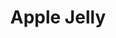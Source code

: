 ---
title: 'Apple Jelly'
thumbnail: 'https://acnhcdn.com/2.0/CookingIcon/FtrJellyAppleCropped.png'
type: sweet
ingredients:
  -
    id: 'apple'
    type: 'crop'
    quantity: 2
source: 'villagers, bottles'
layout: '../../layouts/RecipeDetail.astro'
---